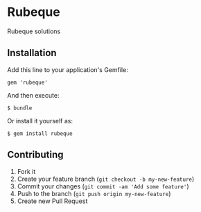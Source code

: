 # Rubeque

Rubeque solutions

## Installation

Add this line to your application's Gemfile:

    gem 'rubeque'

And then execute:

    $ bundle

Or install it yourself as:

    $ gem install rubeque

## Contributing

1. Fork it
2. Create your feature branch (`git checkout -b my-new-feature`)
3. Commit your changes (`git commit -am 'Add some feature'`)
4. Push to the branch (`git push origin my-new-feature`)
5. Create new Pull Request
